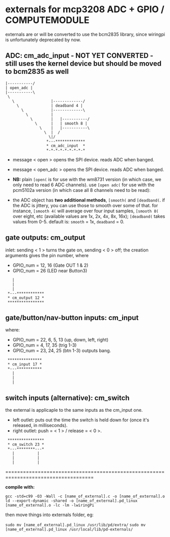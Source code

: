externals for mcp3208 ADC + GPIO / COMPUTEMODULE 
===========================================================
externals are or will be converted to use the bcm2835 library, since wiringpi is unfortunately deprecated by now.

## ADC: cm_adc_input - NOT YET CONVERTED - still uses the kernel device but should be moved to bcm2835 as well
```
|-----------/
| open_adc |
|-----------\
 \
   \                |-------------/
     \              | deadband 4 |
       \            |-------------\
         \          |
           \        |   |-----------/     
             \      |   | smooth 8 |
               \    |   |-----------\
                 \  |  /
                   \|/   
                  *---*************
                  * cm_adc_input  *
                  *-*-*-*-*-*-*-*-*
```
- message < open > opens the SPI device. reads ADC when banged. 
- message < open_adc > opens the SPI device. reads ADC when banged. 

- **NB:** plain `[open(` is for use with the wm8731 version (in which case, we only need to read 6 ADC channels). use `[open adc(` for use with the pcm5102a version (in which case all 8 channels need to be read):

- the ADC object has **two additional methods**, `[smooth(` and `[deadband(`. if the ADC is jittery, you can use those to smooth over some of that. for instance, `[smooth 4(` will average over four input samples,  `[smooth 8(` over eight, etc (available values are 1x, 2x, 4x, 8x, 16x); `[deadband(` takes values from 0-5. default is: `smooth` = 1x, `deadband` = 0. 


 
## gate outputs: cm_output
inlet: sending < 1 > turns the gate on, sending < 0 > off; the creation arguments gives the pin number, where 
- GPIO_num = 12, 16 (Gate OUT 1 & 2)
- GPIO_num = 26 (LED near Button3)
```
   |   
   |   
   |   
 *---************
 * cm_output 12 *
 ****************
```


## gate/button/nav-button inputs: cm_input
where:
- GPIO_num = 22, 6, 5, 13 (up, down, left, right)
- GPIO_num = 4, 17, 35 (trig 1-3)
- GPIO_num = 23, 24, 25 (btn 1-3) 
outputs bang.
```
 ***************
 * cm_input 17 *
 *---***********
   |
   |
   |
```


## switch inputs (alternative): cm_switch
the external is applicaple to the same inputs as the cm_input one.

- left outlet: puts out the time the switch is held down for (once it's released, in milliseconds).
- right outlet: push = < 1 > / release = < 0 >.
```
 ****************
 * cm_switch 23 *
 *---********---*
   |          |
   |          |
   |          |
```


====================================================================================


**compile with:**

`gcc -std=c99 -O3 -Wall -c [name_of_external].c -o [name_of_external].o`
`ld --export-dynamic -shared -o [name_of_external].pd_linux [name_of_external].o -lc -lm -lwiringPi`

then move things into externals folder, eg: 

`sudo mv [name_of_external].pd_linux /usr/lib/pd/extra/`
`sudo mv [name_of_external].pd_linux /usr/local/lib/pd-externals/`
